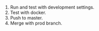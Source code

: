 1. Run and test with development settings.
2. Test with docker.
3. Push to master.
4. Merge with prod branch.